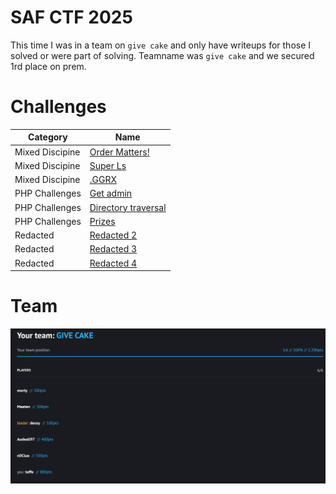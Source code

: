 # SAF CTF 2025

This time I was in a team on `give cake` and only have writeups for those I solved or were part of solving. Teamname was `give cake` and we secured 1rd place on prem.

# Challenges

| **Category**      | **Name**                                                         |
|-------------------|------------------------------------------------------------------|
| Mixed Discipine   | [Order Matters!](./Mixed%20Discipine/Order%20Matters!/)          |
| Mixed Discipine   | [Super Ls](./Mixed%20Discipine/Super-ls/)                        |
| Mixed Discipine   | [.GGRX](./Mixed%20Discipine/.GGRX)                               |
| PHP Challenges    | [Get admin](./PHP%20Challenges/Get%20admin/)                     |
| PHP Challenges    | [Directory traversal](./PHP%20Challenges/Directory%20traversal/) |
| PHP Challenges    | [Prizes](./PHP%20Challenges/Prizes/)                             |
| Redacted          | [Redacted 2](./Redacted/Redacted%202/)                           |
| Redacted          | [Redacted 3](./Redacted/Redacted%203/)                           |
| Redacted          | [Redacted 4](./Redacted/Redacted%204/)                           |

# Team 

![Alt text](team.png)